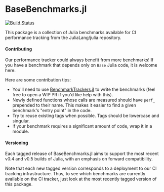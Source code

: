 # BaseBenchmarks.jl

[![Build Status](https://travis-ci.org/JuliaCI/BaseBenchmarks.jl.svg?branch=master)](https://travis-ci.org/JuliaCI/BaseBenchmarks.jl)

This package is a collection of Julia benchmarks available for CI performance tracking from the JuliaLang/julia repository.

#### Contributing

Our performance tracker could always benefit from more benchmarks! If you have a benchmark that depends only on `Base` Julia code, it is welcome here.

Here are some contribution tips:

- You'll need to use [BenchmarkTrackers.jl](https://github.com/JuliaCI/BenchmarkTrackers.jl) to write the benchmarks (feel free to open a WIP PR if you'd like help with this).
- Newly defined functions whose calls are measured should have `perf_` prepended to their name. This makes it easier to find a given benchmark's "entry point" in the code.
- Try to reuse existing tags when possible. Tags should be lowercase and singular.
- If your benchmark requires a significant amount of code, wrap it in a module.

#### Versioning

Each tagged release of BaseBenchmarks.jl aims to support the most recent v0.4 and v0.5 builds of Julia, with an emphasis on forward compatibility.

Note that each new tagged version corresponds to a deployment to our CI tracking infrastructure. Thus, to see which benchmarks are currently available on the CI tracker, just look at the most recently tagged version of this package.

